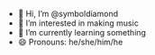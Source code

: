 - 👋 Hi, I’m @symboldiamond
- 👀 I’m interested in making music 
- 🌱 I’m currently learning something
- 😄 Pronouns: he/she/him/he

<!---
symboldiamond/symboldiamond is a ✨ special ✨ repository because its `README.md` (this file) appears on your GitHub profile.
You can click the Preview link to take a look at your changes.
--->
